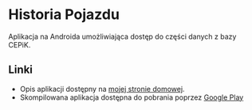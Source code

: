 Historia Pojazdu
================

Aplikacja na Androida umożliwiająca dostęp do części danych z bazy CEPiK.

Linki
-----
* Opis aplikacji dostępny na [mojej stronie domowej](http://v3l0c1r4pt0r.tk/2014/07/06/historia-pojazdu-na-androida/).
* Skompilowana aplikacja dostępna do pobrania poprzez [Google Play](https://play.google.com/store/apps/details?id=tk.v3l0c1r4pt0r.cepik)
